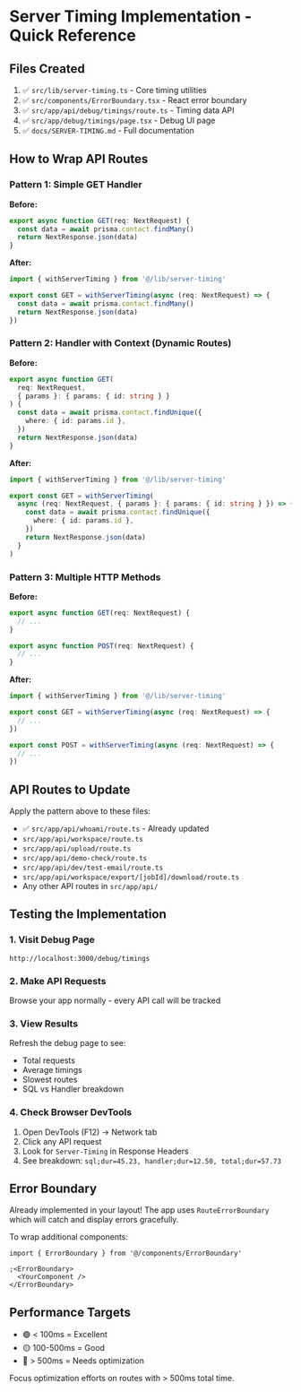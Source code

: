 # Server Timing Implementation - Quick Reference

## Files Created

1. ✅ `src/lib/server-timing.ts` - Core timing utilities
2. ✅ `src/components/ErrorBoundary.tsx` - React error boundary
3. ✅ `src/app/api/debug/timings/route.ts` - Timing data API
4. ✅ `src/app/debug/timings/page.tsx` - Debug UI page
5. ✅ `docs/SERVER-TIMING.md` - Full documentation

## How to Wrap API Routes

### Pattern 1: Simple GET Handler

**Before:**

```typescript
export async function GET(req: NextRequest) {
  const data = await prisma.contact.findMany()
  return NextResponse.json(data)
}
```

**After:**

```typescript
import { withServerTiming } from '@/lib/server-timing'

export const GET = withServerTiming(async (req: NextRequest) => {
  const data = await prisma.contact.findMany()
  return NextResponse.json(data)
})
```

### Pattern 2: Handler with Context (Dynamic Routes)

**Before:**

```typescript
export async function GET(
  req: NextRequest,
  { params }: { params: { id: string } }
) {
  const data = await prisma.contact.findUnique({
    where: { id: params.id },
  })
  return NextResponse.json(data)
}
```

**After:**

```typescript
import { withServerTiming } from '@/lib/server-timing'

export const GET = withServerTiming(
  async (req: NextRequest, { params }: { params: { id: string } }) => {
    const data = await prisma.contact.findUnique({
      where: { id: params.id },
    })
    return NextResponse.json(data)
  }
)
```

### Pattern 3: Multiple HTTP Methods

**Before:**

```typescript
export async function GET(req: NextRequest) {
  // ...
}

export async function POST(req: NextRequest) {
  // ...
}
```

**After:**

```typescript
import { withServerTiming } from '@/lib/server-timing'

export const GET = withServerTiming(async (req: NextRequest) => {
  // ...
})

export const POST = withServerTiming(async (req: NextRequest) => {
  // ...
})
```

## API Routes to Update

Apply the pattern above to these files:

- ✅ `src/app/api/whoami/route.ts` - Already updated
- `src/app/api/workspace/route.ts`
- `src/app/api/upload/route.ts`
- `src/app/api/demo-check/route.ts`
- `src/app/api/dev/test-email/route.ts`
- `src/app/api/workspace/export/[jobId]/download/route.ts`
- Any other API routes in `src/app/api/`

## Testing the Implementation

### 1. Visit Debug Page

```
http://localhost:3000/debug/timings
```

### 2. Make API Requests

Browse your app normally - every API call will be tracked

### 3. View Results

Refresh the debug page to see:

- Total requests
- Average timings
- Slowest routes
- SQL vs Handler breakdown

### 4. Check Browser DevTools

1. Open DevTools (F12) → Network tab
2. Click any API request
3. Look for `Server-Timing` in Response Headers
4. See breakdown: `sql;dur=45.23, handler;dur=12.50, total;dur=57.73`

## Error Boundary

Already implemented in your layout! The app uses `RouteErrorBoundary` which will catch and display errors gracefully.

To wrap additional components:

```tsx
import { ErrorBoundary } from '@/components/ErrorBoundary'

;<ErrorBoundary>
  <YourComponent />
</ErrorBoundary>
```

## Performance Targets

- 🟢 < 100ms = Excellent
- 🟡 100-500ms = Good
- 🔴 > 500ms = Needs optimization

Focus optimization efforts on routes with > 500ms total time.
